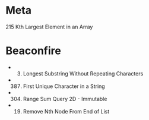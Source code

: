 # Meta
215 Kth Largest Element in an Array

# Beaconfire
- 3. Longest Substring Without Repeating Characters
- 387. First Unique Character in a String
- 304. Range Sum Query 2D - Immutable
- 19. Remove Nth Node From End of List
